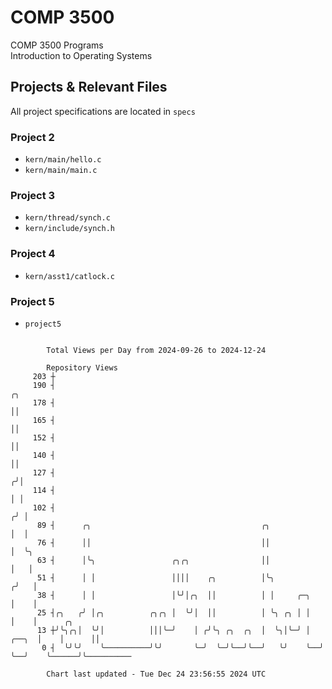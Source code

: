 # COMP 3500
COMP 3500 Programs  
Introduction to Operating Systems  
## Projects & Relevant Files
All project specifications are located in `specs`
### Project 2
- `kern/main/hello.c`
- `kern/main/main.c`
### Project 3
- `kern/thread/synch.c`
- `kern/include/synch.h`
### Project 4
- `kern/asst1/catlock.c`
### Project 5
- `project5`

```

        Total Views per Day from 2024-09-26 to 2024-12-24

        Repository Views
     203 ┼
     190 ┤                                                                    ╭╮
     178 ┤                                                                    ││
     165 ┤                                                                    ││
     152 ┤                                                                    ││
     140 ┤                                                                    ││
     127 ┤                                                                   ╭╯│
     114 ┤                                                                   │ │
     102 ┤                                                                  ╭╯ │
      89 ┤      ╭╮                                      ╭╮                  │  │
      76 ┤      ││                                      ││                  │  ╰╮
      63 ┤      │╰╮                 ╭╮╭╮                ││                  │   │
      51 ┤      │ │                 ││││    ╭╮          │╰╮                ╭╯   │
      38 ┤      │ │                 │╰╯│╭╮  ││          │ │     ╭─╮        │    │
      25 ┤╭╮   ╭╯ │╭╮          ╭╮╭╮ │  ╰╯│  ││          │ ╰╮ ╭╮ │ │        │    │      ╭╮
      13 ┼╯╰╮╭╮│  ╰╯│          │││╰─╯    │ ╭╯╰╮ ╭╮  ╭╮  │  ╰╮│╰─╯ │  ╭──╮  │    │      ││
       0 ┤  ╰╯╰╯    ╰──────────╯╰╯       ╰─╯  ╰─╯╰──╯╰──╯   ╰╯    ╰──╯  ╰──╯    ╰──────╯╰──────────

        Chart last updated - Tue Dec 24 23:56:55 2024 UTC
        
```
